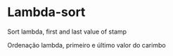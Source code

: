 # Lambda-sort
Sort lambda, first and last value of stamp

Ordenação lambda, primeiro e último valor do carimbo
